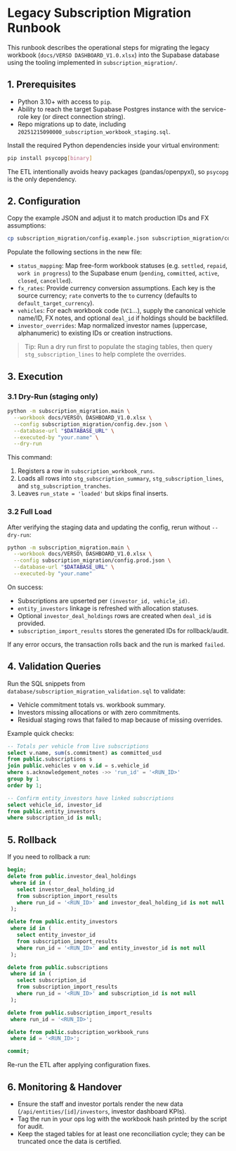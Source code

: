 # Legacy Subscription Migration Runbook

This runbook describes the operational steps for migrating the legacy workbook (`docs/VERSO DASHBOARD_V1.0.xlsx`) into the Supabase database using the tooling implemented in `subscription_migration/`.

## 1. Prerequisites
- Python 3.10+ with access to `pip`.
- Ability to reach the target Supabase Postgres instance with the service-role key (or direct connection string).
- Repo migrations up to date, including `20251215090000_subscription_workbook_staging.sql`.

Install the required Python dependencies inside your virtual environment:

```bash
pip install psycopg[binary]
```

The ETL intentionally avoids heavy packages (pandas/openpyxl), so `psycopg` is the only dependency.

## 2. Configuration
Copy the example JSON and adjust it to match production IDs and FX assumptions:

```bash
cp subscription_migration/config.example.json subscription_migration/config.prod.json
```

Populate the following sections in the new file:

- `status_mapping`: Map free-form workbook statuses (e.g. `settled`, `repaid`, `work in progress`) to the Supabase enum (`pending`, `committed`, `active`, `closed`, `cancelled`).
- `fx_rates`: Provide currency conversion assumptions. Each key is the source currency; `rate` converts to the `to` currency (defaults to `default_target_currency`).
- `vehicles`: For each workbook code (`VC1`…), supply the canonical vehicle name/ID, FX notes, and optional `deal_id` if holdings should be backfilled.
- `investor_overrides`: Map normalized investor names (uppercase, alphanumeric) to existing IDs or creation instructions.

> Tip: Run a dry run first to populate the staging tables, then query `stg_subscription_lines` to help complete the overrides.

## 3. Execution

### 3.1 Dry-Run (staging only)

```bash
python -m subscription_migration.main \
  --workbook docs/VERSO\ DASHBOARD_V1.0.xlsx \
  --config subscription_migration/config.dev.json \
  --database-url "$DATABASE_URL" \
  --executed-by "your.name" \
  --dry-run
```

This command:
1. Registers a row in `subscription_workbook_runs`.
2. Loads all rows into `stg_subscription_summary`, `stg_subscription_lines`, and `stg_subscription_tranches`.
3. Leaves `run_state = 'loaded'` but skips final inserts.

### 3.2 Full Load

After verifying the staging data and updating the config, rerun without `--dry-run`:

```bash
python -m subscription_migration.main \
  --workbook docs/VERSO\ DASHBOARD_V1.0.xlsx \
  --config subscription_migration/config.prod.json \
  --database-url "$DATABASE_URL" \
  --executed-by "your.name"
```

On success:
- Subscriptions are upserted per `(investor_id, vehicle_id)`.
- `entity_investors` linkage is refreshed with allocation statuses.
- Optional `investor_deal_holdings` rows are created when `deal_id` is provided.
- `subscription_import_results` stores the generated IDs for rollback/audit.

If any error occurs, the transaction rolls back and the run is marked `failed`.

## 4. Validation Queries

Run the SQL snippets from `database/subscription_migration_validation.sql` to validate:

- Vehicle commitment totals vs. workbook summary.
- Investors missing allocations or with zero commitments.
- Residual staging rows that failed to map because of missing overrides.

Example quick checks:

```sql
-- Totals per vehicle from live subscriptions
select v.name, sum(s.commitment) as committed_usd
from public.subscriptions s
join public.vehicles v on v.id = s.vehicle_id
where s.acknowledgement_notes ->> 'run_id' = '<RUN_ID>'
group by 1
order by 1;

-- Confirm entity_investors have linked subscriptions
select vehicle_id, investor_id
from public.entity_investors
where subscription_id is null;
```

## 5. Rollback

If you need to rollback a run:

```sql
begin;
delete from public.investor_deal_holdings
 where id in (
   select investor_deal_holding_id
   from subscription_import_results
   where run_id = '<RUN_ID>' and investor_deal_holding_id is not null
 );

delete from public.entity_investors
 where id in (
   select entity_investor_id
   from subscription_import_results
   where run_id = '<RUN_ID>' and entity_investor_id is not null
 );

delete from public.subscriptions
 where id in (
   select subscription_id
   from subscription_import_results
   where run_id = '<RUN_ID>' and subscription_id is not null
 );

delete from public.subscription_import_results
 where run_id = '<RUN_ID>';

delete from public.subscription_workbook_runs
 where id = '<RUN_ID>';

commit;
```

Re-run the ETL after applying configuration fixes.

## 6. Monitoring & Handover
- Ensure the staff and investor portals render the new data (`/api/entities/[id]/investors`, investor dashboard KPIs).
- Tag the run in your ops log with the workbook hash printed by the script for audit.
- Keep the staged tables for at least one reconciliation cycle; they can be truncated once the data is certified.

